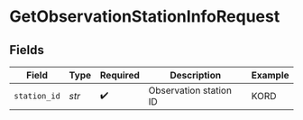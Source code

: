 # GetObservationStationInfoRequest


## Fields

| Field                  | Type                   | Required               | Description            | Example                |
| ---------------------- | ---------------------- | ---------------------- | ---------------------- | ---------------------- |
| `station_id`           | *str*                  | :heavy_check_mark:     | Observation station ID | KORD                   |